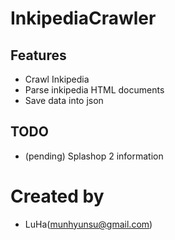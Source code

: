 # InkipediaCrawler

## Features
- Crawl Inkipedia
- Parse inkipedia HTML documents
- Save data into json

## TODO
- (pending) Splashop 2 information

# Created by
- LuHa(munhyunsu@gmail.com)
